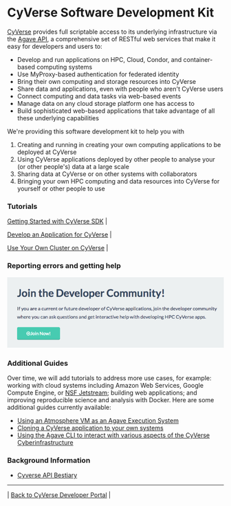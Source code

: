 # CyVerse Software Development Kit

[CyVerse](https://www.cyverse.org) provides full scriptable access
to its underlying infrastructure via the [Agave API](https://www.agaveapi.co),
a comprehensive set of RESTful web services that make it easy for developers and users to:
* Develop and run applications on HPC, Cloud, Condor, and container-based computing systems
* Use MyProxy-based authentication for federated identity
* Bring their own computing and storage resources into CyVerse
* Share data and applications, even with people who aren't CyVerse users
* Connect computing and data tasks via web-based events
* Manage data on any cloud storage platform one has access to
* Build sophisticated web-based applications that take advantage of all these underlying capabilities

We're providing this software development kit to help you with

1. Creating and running in creating your own computing applications to be deployed at CyVerse
2. Using CyVerse applications deployed by other people to analyse your (or other people's) data at a large scale
3. Sharing data at CyVerse or on other systems with collaborators
4. Bringing your own HPC computing and data resources into CyVerse for yourself or other people to use

### Tutorials

[Getting Started with CyVerse SDK](getting-started.md) |

[Develop an Application for CyVerse](app-dev.md) |

[Use Your Own Cluster on CyVerse](register-your-cluster.md) |

### Reporting errors and getting help
<a href="slackin_agaveapi.html"><img src="join_developer_community.png"></a>

### Additional Guides
Over time, we will add tutorials to address more use cases,
for example: working with cloud systems including Amazon Web Services,
Google Compute Engine, or [NSF Jetstream](https://use.jetstream-cloud.org/); 
building web applications; and improving reproducible science and analysis with Docker.
Here are some additional guides currently available:

* [Using an Atmosphere VM as an Agave Execution System](atmo-system.md)
* [Cloning a CyVerse application to your own systems](iplant-clone-app.md)
* [Using the Agave CLI to interact with various aspects of the CyVerse Cyberinfrastructure](using-agave)

### Background Information

* [Cyverse API Bestiary](apis/cyverse-api-universe.md)

---

| [Back to CyVerse Developer Portal](../index.md) |
